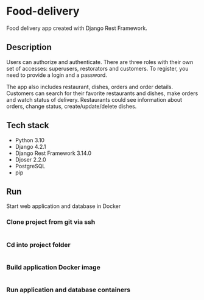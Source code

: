 # Food-delivery

Food delivery app created with Django Rest Framework.

## Description

Users can authorize and authenticate. There are three roles with their own set of accesses: superusers, restorators and
customers. To
register, you need to provide a login and a password.

The app also includes restaurant, dishes, orders and order details. Customers can search for their favorite restaurants
and dishes, make orders and watch status of delivery. Restaurants could see information about orders, change status,
create/update/delete dishes.

## Tech stack

- Python 3.10
- Django 4.2.1
- Django Rest Framework 3.14.0
- Djoser 2.2.0
- PostgreSQL
- pip

## Run

Start web application and database in Docker

### Clone project from git via ssh

```commandline

```

### Cd into project folder

```commandline

```

### Build application Docker image

```commandline

```

### Run application and database containers

```commandline

```